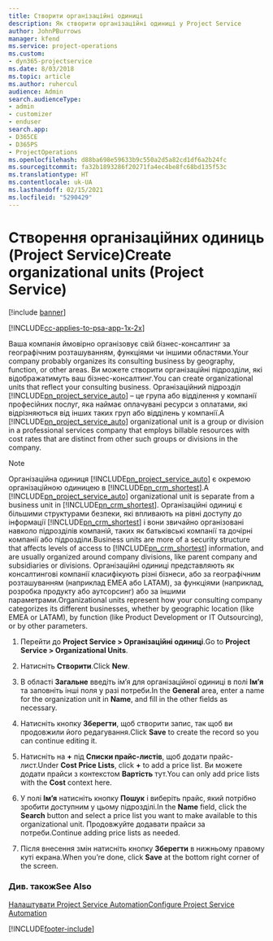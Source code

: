 ```yaml
---
title: Створити організаційні одиниці
description: Як створити організаційні одиниці у Project Service
author: JohnPBurrows
manager: kfend
ms.service: project-operations
ms.custom:
- dyn365-projectservice
ms.date: 8/03/2018
ms.topic: article
ms.author: ruhercul
audience: Admin
search.audienceType:
- admin
- customizer
- enduser
search.app:
- D365CE
- D365PS
- ProjectOperations
ms.openlocfilehash: d88ba698e59633b9c550a2d5a82cd1df6a2b24fc
ms.sourcegitcommit: fa32b1893286f20271fa4ec4be8fc68bd135f53c
ms.translationtype: HT
ms.contentlocale: uk-UA
ms.lasthandoff: 02/15/2021
ms.locfileid: "5290429"
---
```

# <a name="create-organizational-units-project-service"></a><span data-ttu-id="49e72-103">Створення організаційних одиниць (Project Service)</span><span class="sxs-lookup"><span data-stu-id="49e72-103">Create organizational units (Project Service)</span></span>

[!include [banner](../includes/psa-now-project-operations.md)]

[!INCLUDE[cc-applies-to-psa-app-1x-2x](../includes/cc-applies-to-psa-app-1x-2x.md)]

<span data-ttu-id="49e72-104">Ваша компанія ймовірно організовує свій бізнес-консалтинг за географічним розташуванням, функціями чи іншими областями.</span><span class="sxs-lookup"><span data-stu-id="49e72-104">Your company probably organizes its consulting business by geography, function, or other areas.</span></span> <span data-ttu-id="49e72-105">Ви можете створити організаційні підрозділи, які відображатимуть ваш бізнес-консалтинг.</span><span class="sxs-lookup"><span data-stu-id="49e72-105">You can create organizational units that reflect your consulting business.</span></span> <span data-ttu-id="49e72-106">Організаційний підрозділ [!INCLUDE[pn_project_service_auto](../includes/pn-project-service-auto.md)] – це група або відділення у компанії професійних послуг, яка наймає оплачувані ресурси з оплатами, які відрізняються від інших таких груп або відділень у компанії.</span><span class="sxs-lookup"><span data-stu-id="49e72-106">A [!INCLUDE[pn_project_service_auto](../includes/pn-project-service-auto.md)] organizational unit is a group or division in a professional services company that employs billable resources with cost rates that are distinct from other such groups or divisions in the company.</span></span>  
  
> [!NOTE]
>  <span data-ttu-id="49e72-107">Організаційна одиниця [!INCLUDE[pn_project_service_auto](../includes/pn-project-service-auto.md)] є окремою організаційною одиницею в [!INCLUDE[pn_crm_shortest](../includes/pn-crm-shortest.md)].</span><span class="sxs-lookup"><span data-stu-id="49e72-107">A [!INCLUDE[pn_project_service_auto](../includes/pn-project-service-auto.md)] organizational unit is separate from a business unit in [!INCLUDE[pn_crm_shortest](../includes/pn-crm-shortest.md)].</span></span> <span data-ttu-id="49e72-108">Організаційні одиниці є більшими структурами безпеки, які впливають на рівні доступу до інформації [!INCLUDE[pn_crm_shortest](../includes/pn-crm-shortest.md)] і вони звичайно організовані навколо підрозділів компаній, таких як батьківські компанії та дочірні компанії або підрозділи.</span><span class="sxs-lookup"><span data-stu-id="49e72-108">Business units are more of a security structure that affects levels of access to [!INCLUDE[pn_crm_shortest](../includes/pn-crm-shortest.md)] information, and are usually organized around company divisions, like parent company and subsidiaries or divisions.</span></span> <span data-ttu-id="49e72-109">Організаційні одиниці представляють як консалтингові компанії класифікують різні бізнеси, або за географічним розташуванням (наприклад EMEA або LATAM), за функціями (наприклад, розробка продукту або аутсорсинг) або за іншими параметрами.</span><span class="sxs-lookup"><span data-stu-id="49e72-109">Organizational units represent how your consulting company categorizes its different businesses, whether by geographic location (like EMEA or LATAM), by function (like Product Development or IT Outsourcing), or by other parameters.</span></span>  
  
1.  <span data-ttu-id="49e72-110">Перейти до **Project Service > Організаційні одиниці**.</span><span class="sxs-lookup"><span data-stu-id="49e72-110">Go to **Project Service > Organizational Units**.</span></span>  
  
2.  <span data-ttu-id="49e72-111">Натисніть **Створити**.</span><span class="sxs-lookup"><span data-stu-id="49e72-111">Click **New**.</span></span>  
  
3.  <span data-ttu-id="49e72-112">В області **Загальне** введіть ім’я для організаційної одиниці в полі **Ім’я** та заповніть інші поля у разі потреби.</span><span class="sxs-lookup"><span data-stu-id="49e72-112">In the **General** area, enter a name for the organization unit in **Name**, and fill in the other fields as necessary.</span></span>  
  
4.  <span data-ttu-id="49e72-113">Натисніть кнопку **Зберегти**, щоб створити запис, так щоб ви продовжили його редагування.</span><span class="sxs-lookup"><span data-stu-id="49e72-113">Click **Save** to create the record so you can continue editing it.</span></span>  
  
5.  <span data-ttu-id="49e72-114">Натисніть на **+** під **Списки прайс-листів**, щоб додати прайс-лист.</span><span class="sxs-lookup"><span data-stu-id="49e72-114">Under **Cost Price Lists**, click **+** to add a price list.</span></span> <span data-ttu-id="49e72-115">Ви можете додати прайси з контекстом **Вартість** тут.</span><span class="sxs-lookup"><span data-stu-id="49e72-115">You can only add price lists with the **Cost** context here.</span></span>  
  
6.  <span data-ttu-id="49e72-116">У полі **Ім’я** натисніть кнопку **Пошук** і виберіть прайс, який потрібно зробити доступним у цьому підрозділі.</span><span class="sxs-lookup"><span data-stu-id="49e72-116">In the **Name** field, click the **Search** button and select a price list you want to make available to this organizational unit.</span></span> <span data-ttu-id="49e72-117">Продовжуйте додавати прайси за потреби.</span><span class="sxs-lookup"><span data-stu-id="49e72-117">Continue adding price lists as needed.</span></span>  
  
7.  <span data-ttu-id="49e72-118">Після внесення змін натисніть кнопку **Зберегти** в нижньому правому куті екрана.</span><span class="sxs-lookup"><span data-stu-id="49e72-118">When you’re done, click **Save** at the bottom right corner of the screen.</span></span>  
  
### <a name="see-also"></a><span data-ttu-id="49e72-119">Див. також</span><span class="sxs-lookup"><span data-stu-id="49e72-119">See Also</span></span>  
 [<span data-ttu-id="49e72-120">Налаштувати Project Service Automation</span><span class="sxs-lookup"><span data-stu-id="49e72-120">Configure Project Service Automation</span></span>](../psa/configure.md)


[!INCLUDE[footer-include](../includes/footer-banner.md)]